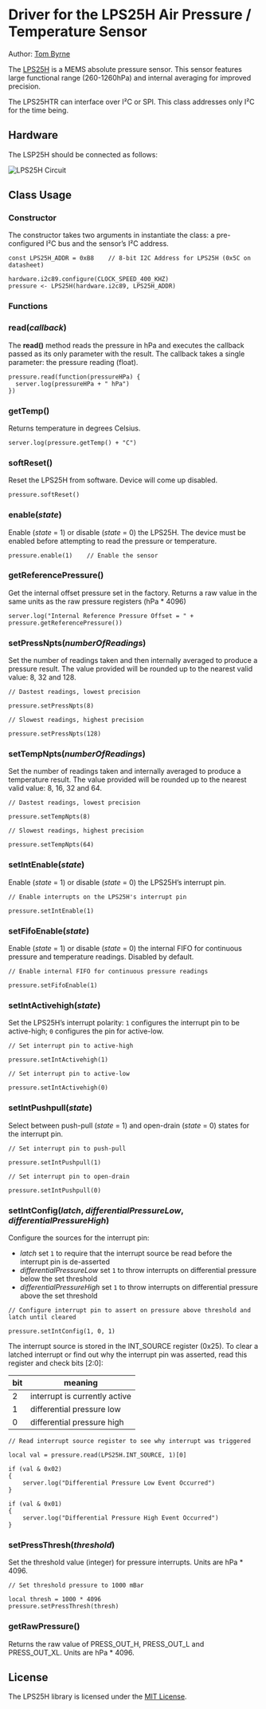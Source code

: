 # Driver for the LPS25H Air Pressure / Temperature Sensor

Author: [Tom Byrne](https://github.com/ersatzavian/)

The [LPS25H](http://www.st.com/web/en/resource/technical/document/datasheet/DM00066332.pdf) is a MEMS absolute pressure sensor. This sensor features large functional range (260-1260hPa) and internal averaging for improved precision.

The LPS25HTR can interface over I&sup2;C or SPI. This class addresses only I&sup2;C for the time being.

## Hardware

The LSP25H should be connected as follows:

![LPS25H Circuit](./circuit.png)

## Class Usage

### Constructor

The constructor takes two arguments in instantiate the class: a pre-configured I&sup2;C bus and the sensor’s I&sup2;C address.

```squirrel
const LPS25H_ADDR = 0xB8    // 8-bit I2C Address for LPS25H (0x5C on datasheet)

hardware.i2c89.configure(CLOCK_SPEED_400_KHZ)
pressure <- LPS25H(hardware.i2c89, LPS25H_ADDR)

```

### Functions

### read(*callback*)

The **read()** method reads the pressure in hPa and executes the callback passed as its only parameter with the result. The callback takes a single parameter: the pressure reading (float).

```squirrel
pressure.read(function(pressureHPa) {
  server.log(pressureHPa + " hPa")
})
```

### getTemp()

Returns temperature in degrees Celsius.

```squirrel
server.log(pressure.getTemp() + "C")
```

### softReset()

Reset the LPS25H from software. Device will come up disabled.

```squirrel
pressure.softReset()
```

### enable(*state*)

Enable (*state* = 1) or disable (*state* = 0) the LPS25H. The device must be enabled before attempting to read the pressure or temperature.

```squirrel
pressure.enable(1)    // Enable the sensor
```

### getReferencePressure()

Get the internal offset pressure set in the factory. Returns a raw value in the same units as the raw pressure registers (hPa * 4096)

```squirrel
server.log("Internal Reference Pressure Offset = " + pressure.getReferencePressure())
```

### setPressNpts(*numberOfReadings*)

Set the number of readings taken and then internally averaged to produce a pressure result. The value provided will be rounded up to the nearest valid value: 8, 32 and 128.

```squirrel
// Dastest readings, lowest precision

pressure.setPressNpts(8)

// Slowest readings, highest precision

pressure.setPressNpts(128)
```

### setTempNpts(*numberOfReadings*)

Set the number of readings taken and internally averaged to produce a temperature result. The value provided will be rounded up to the nearest valid value: 8, 16, 32 and 64.

```squirrel
// Dastest readings, lowest precision

pressure.setTempNpts(8)

// Slowest readings, highest precision

pressure.setTempNpts(64)
```

### setIntEnable(*state*)

Enable (*state* = 1) or disable (*state* = 0) the LPS25H’s interrupt pin.

```squirrel
// Enable interrupts on the LPS25H's interrupt pin

pressure.setIntEnable(1)
```

### setFifoEnable(*state*)

Enable (*state* = 1) or disable (*state* = 0) the internal FIFO for continuous pressure and temperature readings. Disabled by default.

```squirrel
// Enable internal FIFO for continuous pressure readings

pressure.setFifoEnable(1)
```

### setIntActivehigh(*state*)

Set the LPS25H’s interrupt polarity: `1` configures the interrupt pin to be active-high; `0` configures the pin for active-low.

```squirrel
// Set interrupt pin to active-high

pressure.setIntActivehigh(1)

// Set interrupt pin to active-low

pressure.setIntActivehigh(0)
```

### setIntPushpull(*state*)

Select between push-pull (*state* = 1) and open-drain (*state* = 0) states for the interrupt pin.

```squirrel
// Set interrupt pin to push-pull

pressure.setIntPushpull(1)

// Set interrupt pin to open-drain

pressure.setIntPushpull(0)
```

### setIntConfig(*latch*, *differentialPressureLow*, *differentialPressureHigh*)

Configure the sources for the interrupt pin:

- *latch* set `1` to require that the interrupt source be read before the interrupt pin is de-asserted
- *differentialPressureLow* set `1` to throw interrupts on differential pressure below the set threshold
- *differentialPressureHigh* set `1` to throw interrupts on differential pressure above the set threshold

```squirrel
// Configure interrupt pin to assert on pressure above threshold and latch until cleared

pressure.setIntConfig(1, 0, 1)
```
The interrupt source is stored in the INT_SOURCE register (0x25). To clear a latched interrupt or find out why the interrupt pin was asserted, read this register and check bits [2:0]:

| bit | meaning |
| --- | ------- |
| 2 | interrupt is currently active |
| 1 | differential pressure low |
| 0 | differential pressure high |

```squirrel
// Read interrupt source register to see why interrupt was triggered

local val = pressure.read(LPS25H.INT_SOURCE, 1)[0]

if (val & 0x02) 
{
	server.log("Differential Pressure Low Event Occurred")
}

if (val & 0x01) 
{
	server.log("Differential Pressure High Event Occurred")
}
```

### setPressThresh(*threshold*)

Set the threshold value (integer) for pressure interrupts. Units are hPa * 4096.

```squirrel
// Set threshold pressure to 1000 mBar

local thresh = 1000 * 4096
pressure.setPressThresh(thresh)
```

### getRawPressure()

Returns the raw value of PRESS_OUT_H, PRESS_OUT_L and PRESS_OUT_XL. Units are hPa * 4096.

## License

The LPS25H library is licensed under the [MIT License](./LICENSE).
